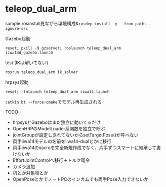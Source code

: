 # teleop_dual_arm

sample.rosinstall見ながら環境構成&`rosdep install -y --from-paths . --ignore-src`

Gazebo起動
```
reset; pkill -9 gzserver; roslaunch teleop_dual_arm iiwa14d_gazebo.launch
```

test (IKは解いてない)
```
rosrun teleop_dual_arm ik_solver
```

hrpsys起動
```
reset; rtmlaunch teleop_dual_arm iiwa14.launch
```

`catkin bt --force-cmake`でモデル再生成される

TODO
- hrpsysとGazeboはまだ独立に動いてるだけ
- OpenHRPのModelLoader系関数を独立で呼ぶ
- jointGroupが設定しきれてないからsetTargetPose()が呼べない
- 両手iiwa14モデルの名前をiiwa14-dualとかに移行
- 両手iiwa14のxacroを完全新規作成でなく，片手ずつスマートに継承して書けないか
- EffortJointControlへ移行＋トルク司令
- カメラ追加
- 机とか対象物とか
- OpenPoseとかでノートPCのインカムでも両手Pose入力できないか
